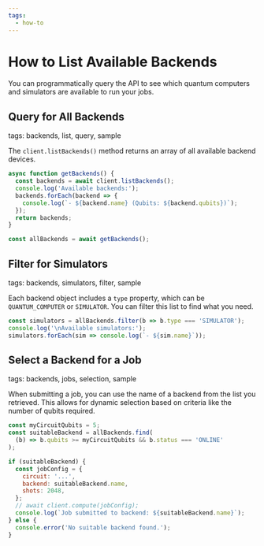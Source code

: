 ```yaml
---
tags:
  - how-to
---
```

# How to List Available Backends

You can programmatically query the API to see which quantum computers and simulators are available to run your jobs.

## Query for All Backends
tags: backends, list, query, sample

The `client.listBackends()` method returns an array of all available backend devices.

```javascript
async function getBackends() {
  const backends = await client.listBackends();
  console.log('Available backends:');
  backends.forEach(backend => {
    console.log(`- ${backend.name} (Qubits: ${backend.qubits})`);
  });
  return backends;
}

const allBackends = await getBackends();
```

## Filter for Simulators
tags: backends, simulators, filter, sample

Each backend object includes a `type` property, which can be `QUANTUM_COMPUTER` or `SIMULATOR`. You can filter this list to find what you need.

```javascript
const simulators = allBackends.filter(b => b.type === 'SIMULATOR');
console.log('\nAvailable simulators:');
simulators.forEach(sim => console.log(`- ${sim.name}`));
```

## Select a Backend for a Job
tags: backends, jobs, selection, sample

When submitting a job, you can use the name of a backend from the list you retrieved. This allows for dynamic selection based on criteria like the number of qubits required.

```javascript
const myCircuitQubits = 5;
const suitableBackend = allBackends.find(
  (b) => b.qubits >= myCircuitQubits && b.status === 'ONLINE'
);

if (suitableBackend) {
  const jobConfig = {
    circuit: '...',
    backend: suitableBackend.name,
    shots: 2048,
  };
  // await client.compute(jobConfig);
  console.log(`Job submitted to backend: ${suitableBackend.name}`);
} else {
  console.error('No suitable backend found.');
}
```
